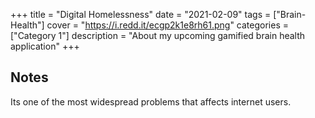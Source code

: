 +++
title = "Digital Homelessness"
date = "2021-02-09"
tags = ["Brain-Health"]
cover = "https://i.redd.it/ecgp2k1e8rh61.png"
categories = ["Category 1"]
description = "About my upcoming gamified brain health application"
+++

## Notes

Its one of the most widespread problems that affects internet users.

